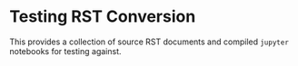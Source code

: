 # Testing RST Conversion

This provides a collection of source RST documents and compiled ``jupyter`` notebooks for testing against. 

